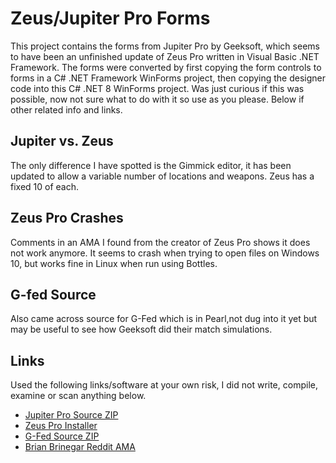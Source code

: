# Zeus/Jupiter Pro Forms
This project contains the forms from Jupiter Pro by Geeksoft, which seems to have been an unfinished update of Zeus Pro written in Visual Basic .NET Framework.
The forms were converted by first copying the form controls to forms in a C# .NET Framework WinForms project, then copying the designer code into this C# .NET 8 WinForms project.
Was just curious if this was possible, now not sure what to do with it so use as you please.
Below if other related info and links.

## Jupiter vs. Zeus
The only difference I have spotted is the Gimmick editor, it has been updated to allow a variable number of locations and weapons. Zeus has a fixed 10 of each.

## Zeus Pro Crashes
Comments in an AMA I found from the creator of Zeus Pro shows it does not work anymore. It seems to crash when trying to open files on Windows 10, but works fine in Linux when run using Bottles.

## G-fed Source
Also came across source for G-Fed which is in Pearl,not dug into it yet but may be useful to see how Geeksoft did their match simulations.

## Links
Used the following links/software at your own risk, I did not write, compile, examine or scan anything below.
- [Jupiter Pro Source ZIP](https://web.archive.org/web/20141017233206/http://geeksoft.net/files/jupiter_pro/jupiter_pro_0_0_0_source.zip)
- [Zeus Pro Installer](https://web.archive.org/web/20160324174615/http://www.geeksoft.net/downloads/ZeusProInstall.exe)
- [G-Fed Source ZIP](https://web.archive.org/web/20160324173601/http://www.geeksoft.net/downloads/gfedsource1_2.zip)
- [Brian Brinegar Reddit AMA](https://www.reddit.com/r/efeds/comments/mvn4tp/ama_20_years_ago_i_created_the_zeus_pro_wrestling/)
